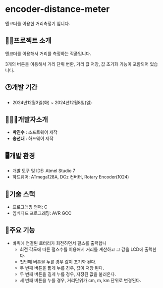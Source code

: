 # encoder-distance-meter

엔코더를 이용한 거리측정기 입니다.
## 👨‍🏫프로젝트 소개
엔코더를 이용해서 거리를 측정하는 작품입니다. 

3개의 버튼을 이용해서 거리 단위 변환, 거리 값 저장, 값 초기화 기능이 포함되어 있습니다.

## 🕑개발 기간
- 2024년12월3일(화) ~ 2024년12월8일(일) 

## 🧑‍🤝‍🧑개발자소개
- **박진수** : 소프트웨어 제작
- **송선대** : 하드웨어 제작

## 🖥️개발 환경
- 개발 도구 및 IDE: Atmel Studio 7
- 하드웨어: ATmega128A, DCz 컨버터, Rotary Encoder(1024)

## 📜기술 스택
- 프로그래밍 언어: C
- 임베디드 프로그래밍: AVR GCC

## 📌주요 기능
- 바퀴에 연결된 로터리가 회전하면서 펄스를 출력합니
  - 회전 각도에 따른 펄스수를 이용해서 거리를 계산하고 그 값을 LCD에 출력한다.
  - 첫번째 버튼을 누를 경우 값이 초기화 된다.
  - 두 번째 버튼을 짧게 누를 경우, 값이 저장 된다.
  - 두 번째 버튼을 길게 누를 경우, 저장된 값을 불러온다.
  - 세 번째 버튼을 누를 경우, 거리단위가 cm, m, km 단위로 변경된다.
    

